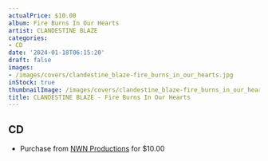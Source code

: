 ```yaml
---
actualPrice: $10.00
album: Fire Burns In Our Hearts
artist: CLANDESTINE BLAZE
categories:
- CD
date: '2024-01-18T06:15:20'
draft: false
images:
- /images/covers/clandestine_blaze-fire_burns_in_our_hearts.jpg
inStock: true
thumbnailImage: /images/covers/clandestine_blaze-fire_burns_in_our_hearts-thumb.jpg
title: CLANDESTINE BLAZE - Fire Burns In Our Hearts
---
```


## CD
* Purchase from [NWN Productions](http://shop.nwnprod.com/index.php?route=product/product&path=93&product_id=45652&sort=pd.name&order=ASC) for $10.00
